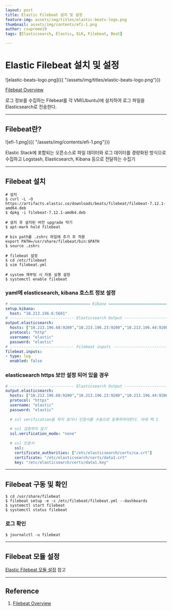 ```yaml
---
layout: post
title: Elastic Filebeat 설치 및 설정
feature-img: assets/img/titles/elastic-beats-logo.png
thumbnail: assets/img/contents/efi-1.png
author: csupreme19
tags: [Elasticsearch, Elastic, ELK, Filebeat, Beat]

---
```


# Elastic Filebeat 설치 및 설정

![elastic-beats-logo.png]({{ "/assets/img/titles/elastic-beats-logo.png"}})

[Filebeat Overview](https://www.elastic.co/guide/en/beats/filebeat/7.16/filebeat-overview.html)

로그 정보를 수집하는 Filebeat를 각 VM(Ubuntu)에 설치하여 로그 파일을 Elasticsearch로 전송한다.

---
## Filebeat란?

![efi-1.png]({{ "/assets/img/contents/efi-1.png"}})

Elastic Stack에 포함되는 오픈소스로 파일 데이터와 로그 데이터를 경량화된 방식으로 수집하고 Logstash, Elasticsearch, Kibana 등으로 전달하는 수집기

---
## Filebeat 설치

```shell
# 설치
$ curl -L -O https://artifacts.elastic.co/downloads/beats/filebeat/filebeat-7.12.1-amd64.deb
$ dpkg -i filebeat-7.12.1-amd64.deb

# 설치 후 설치된 버전 upgrade 막기
$ apt-mark hold filebeat

# bin path를 .zshrc 파일에 추가 후 적용
export PATH=/usr/share/filebeat/bin:$PATH
$ source .zshrc

# filebeat 설정
$ cd /etc/filebeat
$ vim filebeat.yml

# system 재부팅 시 자동 실행 설정
$ systemctl enable filebeat
```

### yaml에 elasticsearch, kibana 호스트 정보 설정

```yaml
# =================================== Kibana ===================================
setup.kibana:
  host: "10.213.196.6:5601"
# ---------------------------- Elasticsearch Output ----------------------------
output.elasticsearch:
  hosts: ["10.213.196.68:9200","10.213.196.23:9200","10.213.196.44:9200"]
  protocol: "http"
  username: "elastic"
  password: "elastic"
# ---------------------------- Filebeat inputs ----------------------------
filebeat.inputs:
- type: log
  enabled: false
```

### elasticsearch https 보안 설정 되어 있을 경우

```yaml
# ---------------------------- Elasticsearch Output ----------------------------
output.elasticsearch:
  hosts: ["10.213.196.68:9200","10.213.196.23:9200","10.213.196.44:9200"]
  protocol: "https"
  username: "elastic"
  password: "elastic"
  
  # ssl verification을 하지 않거나 인증서를 수동으로 등록하여야한다. 아래 택 1
  
  # ssl 검증하지 않기
  ssl.verification_mode: "none"
  
  # ssl 인증서
    ssl:
    certificate_authorities: ["/etc/elasticsearch/certs/ca.crt"]
    certificate: "/etc/elasticsearch/certs/data1.crt"
    key: "/etc/elasticsearch/certs/data1.key"
```

---
## Filebeat 구동 및 확인

```shell
$ cd /usr/share/filebeat
$ filebeat setup -e -c /etc/filebeat/filebeat.yml --dashboards
$ systemctl start filebeat
$ systemctl status filebeat
```

### 로그 확인

```shell
$ journalctl -u filebeat
```


---

## Filebeat 모듈 설정

[Elastic Filebeat 모듈 설정](/2021/08/06/elastic-filebeat-modules.html) 참고

---

## Reference

1. [Filebeat Overview](https://www.elastic.co/guide/en/beats/filebeat/7.16/filebeat-overview.html)